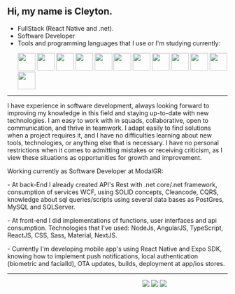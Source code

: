 ## Hi, my name is Cleyton.
- FullStack (React Native and .net).
- Software Developer
- Tools and programming languages that I use or I'm studying currently:<p></p>
 <img src="https://cdn.jsdelivr.net/gh/devicons/devicon/icons/csharp/csharp-original.svg" height="40" width="40"/> <img src="https://cdn.jsdelivr.net/gh/devicons/devicon/icons/dot-net/dot-net-plain-wordmark.svg" height="40" width="40"/>  <img src="https://cdn.jsdelivr.net/gh/devicons/devicon/icons/dotnetcore/dotnetcore-original.svg" height="40" width="40"/> <img src="https://cdn.jsdelivr.net/gh/devicons/devicon/icons/vscode/vscode-original.svg" height="40" width="40"/> <img src="https://cdn.jsdelivr.net/gh/devicons/devicon/icons/visualstudio/visualstudio-plain.svg" height="40" width="40"/> <img src="https://cdn.jsdelivr.net/gh/devicons/devicon/icons/typescript/typescript-original.svg" height="40" width="40"/> <img src="https://cdn.jsdelivr.net/gh/devicons/devicon/icons/react/react-original.svg" height="40" width="40"/> <img src="https://cdn.jsdelivr.net/gh/devicons/devicon/icons/mysql/mysql-original-wordmark.svg" height="40" width="40"/> <img src="https://cdn.jsdelivr.net/gh/devicons/devicon/icons/microsoftsqlserver/microsoftsqlserver-plain-wordmark.svg" height="40" width="40"/> <img src="https://cdn.jsdelivr.net/gh/devicons/devicon/icons/docker/docker-plain-wordmark.svg" height="40" width="40"/> <img src="https://cdn.jsdelivr.net/gh/devicons/devicon/icons/android/android-plain.svg" height="40" width="40"/> <img src="https://cdn.jsdelivr.net/gh/devicons/devicon/icons/git/git-plain.svg" height="40" width="40"/>             

<hr size="10" width="full"
<p>I have experience in software development, always looking forward to improving my knowledge in this field and staying up-to-date with new technologies. I am easy to work with in squads, collaborative, open to communication, and thrive in teamwork. I adapt easily to find solutions when a project requires it, and I have no difficulties learning about new tools, technologies, or anything else that is necessary. I have no personal restrictions when it comes to admitting mistakes or receiving criticism, as I view these situations as opportunities for growth and improvement.
<p></p>
Working currently as Software Developer at ModalGR:
<p></p>
 - At back-End I already created API's Rest with .net core/.net framework, consumption of services WCF, using SOLID concepts, Cleancode, CQRS, knowledge about sql queries/scripts using several data bases as PostGres, MySQL and SQLServer.
 <p></p>
- At front-end I did implementations of functions, user interfaces and api consumption. Technologies that I've used: NodeJs, AngularJS, TypeScript, ReactJS, CSS, Sass, Material, NextJS.
<p></p>
- Currently I'm developing mobile app's using React Native and Expo SDK, knowing how to implement push notifications, local authentication (biometric and facialId), OTA updates, builds, deployment at app/ios stores.</p>
<hr size="10" width="full"

ㅤㅤㅤㅤㅤㅤㅤㅤㅤㅤㅤㅤㅤㅤㅤㅤㅤㅤㅤㅤㅤㅤㅤㅤ<a href="https://www.linkedin.com/in/cleyton-silva-6638b8216/" alt="linkedin" target="_blank"><img src="https://img.shields.io/badge/LinkedIn-%230077B5.svg?&style=flat-square&logo=linkedin&logoColor=white"></a> <a href="mailto:cleyton.avlis@gmail.com" alt="Gmail">
  <img src="https://img.shields.io/badge/-Gmail-FF0000?style=flat-square&labelColor=FF0000&logo=gmail&logoColor=white&link=cleyton.avlis@gmail.com" /></a>
  </a> <a href="https://github.com/AvlisC" alt="github" target="_blank"><img src="https://img.shields.io/badge/GitHub-000000?&style=flat-square&logo=GitHub&logoColor=white"></a>

